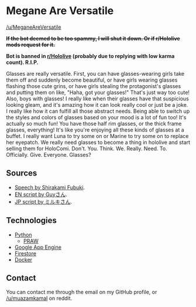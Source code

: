 # Megane Are Versatile

[/u/MeganeAreVersatile](https://www.reddit.com/user/MeganeAreVersatile)

~~**If the bot deemed to be too spammy, I will shut it down. Or if r/Hololive mods request for it.**~~

**Bot is banned in [r/Hololive](https://www.reddit.com/r/Hololive/) (probably due to replying with low karma count). R.I.P.**

Glasses are really versatile. First, you can have glasses-wearing girls take them off and suddenly become beautiful, or have girls wearing glasses flashing those cute grins, or have girls stealing the protagonist's glasses and putting them on like, "Haha, got your glasses!" That's just way too cute! Also, boys with glasses! I really like when their glasses have that suspicious looking gleam, and it's amazing how it can look really cool or just be a joke. I really like how it can fulfill all those abstract needs. Being able to switch up the styles and colors of glasses based on your mood is a lot of fun too! It's actually so much fun! You have those half rim glasses, or the thick frame glasses, everything! It's like you're enjoying all these kinds of glasses at a buffet. I really want Luna to try some on or Marine to try some on to replace her eyepatch. We really need glasses to become a thing in hololive and start selling them for HoloComi. Don't. You. Think. We. Really. Need. To. Officially. Give. Everyone. Glasses?

## Sources

* [Speech by Shirakami Fubuki](https://youtu.be/DTVAjI_ELyA?t=2517).
* [EN script by Guyさん](https://www.youtube.com/watch?v=lWVt0YnSYEY&lc=UgxHrR0ZUu1nPspmanV4AaABAg).
* [JP script by ミルキさん](https://www.youtube.com/watch?v=DTVAjI_ELyA&lc=Ugzg0PFcb4f1OJI_dp94AaABAg).

## Technologies

* [Python](https://www.python.org/)
  * [PRAW](https://praw.readthedocs.io/en/latest/)
* [Google App Engine](https://cloud.google.com/appengine)
* [Firestore](https://firebase.google.com/products/firestore)
* [Docker](https://www.docker.com/)

## Contact

You can contact me through the email on my GitHub profile, or [/u/muazamkamal](https://www.reddit.com/user/muazamkamal) on reddit.
